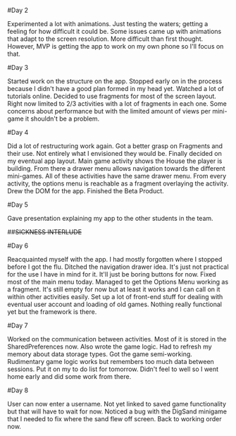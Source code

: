 #Day 2

Experimented a lot with animations. Just testing the waters; getting a feeling for how difficult it could be. Some issues came up with animations that adapt to the screen resolution. More difficult than first thought. However, MVP is getting the app to work on my own phone so I'll focus on that.

#Day 3

Started work on the structure on the app. Stopped early on in the process because I didn't have a good plan formed in my head yet. Watched a lot of tutorials online. Decided to use fragments for most of the screen layout. Right now limited to 2/3 activities with a lot of fragments in each one. Some concerns about performance but with the limited amount of views per mini-game it shouldn't be a problem. 

#Day 4

Did a lot of restructuring work again. Got a better grasp on Fragments and their use. Not entirely what I envisioned they would be. Finally decided on my eventual app layout. Main game activity shows the House the player is building. From there a drawer menu allows navigation towards the different mini-games. All of these activities have the same drawer menu. From every activity, the options menu is reachable as a fragment overlaying the activity. Drew the DOM for the app. Finished the Beta Product. 

#Day 5

Gave presentation explaining my app to the other students in the team.

##~~SICKNESS INTERLUDE~~

#Day 6

Reacquainted myself with the app. I had mostly forgotten where I stopped before I got the flu. Ditched the navigation drawer idea. It's just not practical for the use I have in mind for it. It'll just be boring buttons for now. Fixed most of the main menu today. Managed to get the Options Menu working as a fragment. It's still empty for now but at least it works and I can call on it within other activities easily. Set up a lot of front-end stuff for dealing with eventual user account and loading of old games. Nothing really functional yet but the framework is there.

#Day 7

Worked on the communication between activities. Most of it is stored in the SharedPreferences now. Also wrote the game logic. Had to refresh my memory about data storage types. Got the game semi-working. Rudimentary game logic works but remembers too much data between sessions. Put it on my to do list for tomorrow. Didn't feel to well so I went home early and did some work from there.

#Day 8

User can now enter a username. Not yet linked to saved game functionality but that will have to wait for now. Noticed a bug with the DigSand minigame that I needed to fix where the sand flew off screen. Back to working order now.